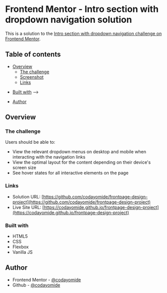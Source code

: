 # Frontend Mentor - Intro section with dropdown navigation solution

This is a solution to the [Intro section with dropdown navigation challenge on Frontend Mentor](https://www.frontendmentor.io/challenges/intro-section-with-dropdown-navigation-ryaPetHE5).

## Table of contents

- [Overview](#overview)
  - [The challenge](#the-challenge)
  - [Screenshot](#screenshot)
  - [Links](#links)
<!-- - [My process](#my-process)-->
  - [Built with](#built-with) -->
  <!-- - [What I learned](#what-i-learned)
  - [Continued development](#continued-development)
  - [Useful resources](#useful-resources) -->
- [Author](#author)
<!-- - [Acknowledgments](#acknowledgments) -->

## Overview

### The challenge

Users should be able to:

- View the relevant dropdown menus on desktop and mobile when interacting with the navigation links
- View the optimal layout for the content depending on their device's screen size
- See hover states for all interactive elements on the page

<!-- ### Screenshot

![](./screenshot.jpg) -->

### Links

- Solution URL: [https://github.com/codayomide/frontpage-design-project](https://github.com/codayomide/frontpage-design-project)
- Live Site URL: [https://codayomide.github.io/frontpage-design-project](https://codayomide.github.io/frontpage-design-project)

<!-- ## My process -->

### Built with

- HTML5
- CSS
- Flexbox
- Vanilla JS

<!-- ### What I learned

Use this section to recap over some of your major learnings while working through this project. Writing these out and providing code samples of areas you want to highlight is a great way to reinforce your own knowledge.

To see how you can add code snippets, see below:

```html
<h1>Some HTML code I'm proud of</h1>
```
```css
.proud-of-this-css {
  color: papayawhip;
}
```
```js
const proudOfThisFunc = () => {
  console.log('🎉')
}
```

If you want more help with writing markdown, we'd recommend checking out [The Markdown Guide](https://www.markdownguide.org/) to learn more.

**Note: Delete this note and the content within this section and replace with your own learnings.**

### Continued development

Use this section to outline areas that you want to continue focusing on in future projects. These could be concepts you're still not completely comfortable with or techniques you found useful that you want to refine and perfect.

**Note: Delete this note and the content within this section and replace with your own plans for continued development.**

### Useful resources

- [Example resource 1](https://www.example.com) - This helped me for XYZ reason. I really liked this pattern and will use it going forward.
- [Example resource 2](https://www.example.com) - This is an amazing article which helped me finally understand XYZ. I'd recommend it to anyone still learning this concept.

**Note: Delete this note and replace the list above with resources that helped you during the challenge. These could come in handy for anyone viewing your solution or for yourself when you look back on this project in the future.** -->

## Author

- Frontend Mentor - [@codayomide](https://www.frontendmentor.io/profile/codayomide)
- Github - [@codayomide](https://www.github.com/codayomide)

<!-- ## Acknowledgments -->
